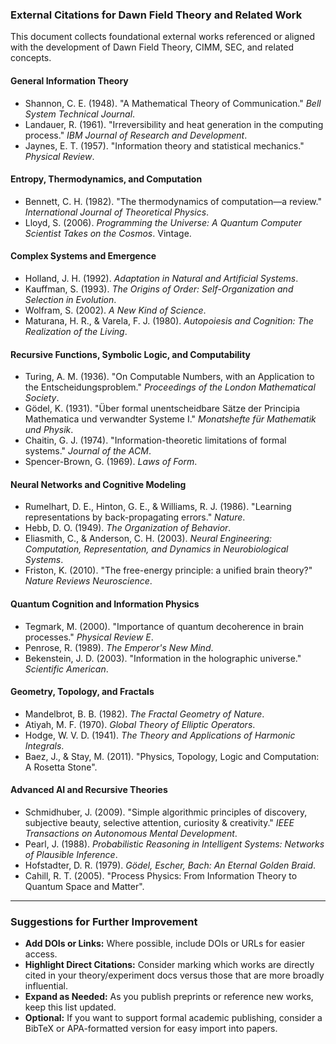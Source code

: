 ### External Citations for Dawn Field Theory and Related Work

This document collects foundational external works referenced or aligned with the development of Dawn Field Theory, CIMM, SEC, and related concepts.

#### General Information Theory

* Shannon, C. E. (1948). "A Mathematical Theory of Communication." *Bell System Technical Journal*.
* Landauer, R. (1961). "Irreversibility and heat generation in the computing process." *IBM Journal of Research and Development*.
* Jaynes, E. T. (1957). "Information theory and statistical mechanics." *Physical Review*.

#### Entropy, Thermodynamics, and Computation

* Bennett, C. H. (1982). "The thermodynamics of computation—a review." *International Journal of Theoretical Physics*.
* Lloyd, S. (2006). *Programming the Universe: A Quantum Computer Scientist Takes on the Cosmos*. Vintage.

#### Complex Systems and Emergence

* Holland, J. H. (1992). *Adaptation in Natural and Artificial Systems*.
* Kauffman, S. (1993). *The Origins of Order: Self-Organization and Selection in Evolution*.
* Wolfram, S. (2002). *A New Kind of Science*.
* Maturana, H. R., & Varela, F. J. (1980). *Autopoiesis and Cognition: The Realization of the Living*.

#### Recursive Functions, Symbolic Logic, and Computability

* Turing, A. M. (1936). "On Computable Numbers, with an Application to the Entscheidungsproblem." *Proceedings of the London Mathematical Society*.
* Gödel, K. (1931). "Über formal unentscheidbare Sätze der Principia Mathematica und verwandter Systeme I." *Monatshefte für Mathematik und Physik*.
* Chaitin, G. J. (1974). "Information-theoretic limitations of formal systems." *Journal of the ACM*.
* Spencer-Brown, G. (1969). *Laws of Form*.

#### Neural Networks and Cognitive Modeling

* Rumelhart, D. E., Hinton, G. E., & Williams, R. J. (1986). "Learning representations by back-propagating errors." *Nature*.
* Hebb, D. O. (1949). *The Organization of Behavior*.
* Eliasmith, C., & Anderson, C. H. (2003). *Neural Engineering: Computation, Representation, and Dynamics in Neurobiological Systems*.
* Friston, K. (2010). "The free-energy principle: a unified brain theory?" *Nature Reviews Neuroscience*.

#### Quantum Cognition and Information Physics

* Tegmark, M. (2000). "Importance of quantum decoherence in brain processes." *Physical Review E*.
* Penrose, R. (1989). *The Emperor's New Mind*.
* Bekenstein, J. D. (2003). "Information in the holographic universe." *Scientific American*.

#### Geometry, Topology, and Fractals

* Mandelbrot, B. B. (1982). *The Fractal Geometry of Nature*.
* Atiyah, M. F. (1970). *Global Theory of Elliptic Operators*.
* Hodge, W. V. D. (1941). *The Theory and Applications of Harmonic Integrals*.
* Baez, J., & Stay, M. (2011). "Physics, Topology, Logic and Computation: A Rosetta Stone".

#### Advanced AI and Recursive Theories

* Schmidhuber, J. (2009). "Simple algorithmic principles of discovery, subjective beauty, selective attention, curiosity & creativity." *IEEE Transactions on Autonomous Mental Development*.
* Pearl, J. (1988). *Probabilistic Reasoning in Intelligent Systems: Networks of Plausible Inference*.
* Hofstadter, D. R. (1979). *Gödel, Escher, Bach: An Eternal Golden Braid*.
* Cahill, R. T. (2005). "Process Physics: From Information Theory to Quantum Space and Matter".

---

### Suggestions for Further Improvement

* **Add DOIs or Links:**  Where possible, include DOIs or URLs for easier access.
* **Highlight Direct Citations:**  Consider marking which works are directly cited in your theory/experiment docs versus those that are more broadly influential.
* **Expand as Needed:**  As you publish preprints or reference new works, keep this list updated.
* **Optional:**  If you want to support formal academic publishing, consider a BibTeX or APA-formatted version for easy import into papers.
